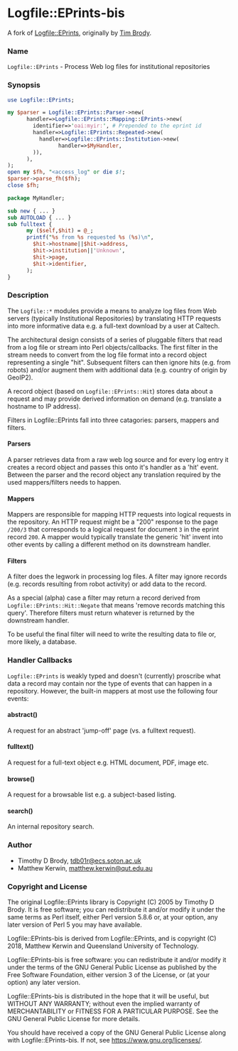 # Logfile::EPrints-bis

A fork of [Logfile::EPrints](https://metacpan.org/pod/Logfile%3A%3AEPrints),
originally by [Tim Brody](https://metacpan.org/author/TIMBRODY).

### Name

`Logfile::EPrints` - Process Web log files for institutional repositories

### Synopsis

```perl
use Logfile::EPrints;

my $parser = Logfile::EPrints::Parser->new(
      handler=>Logfile::EPrints::Mapping::EPrints->new(
        identifier=>'oai:myir:', # Prepended to the eprint id
        handler=>Logfile::EPrints::Repeated->new(
          handler=>Logfile::EPrints::Institution->new(
                handler=>$MyHandler,
        )),
      ),
);
open my $fh, "<access_log" or die $!;
$parser->parse_fh($fh);
close $fh;

package MyHandler;

sub new { ... }
sub AUTOLOAD { ... }
sub fulltext {
      my ($self,$hit) = @_;
      printf("%s from %s requested %s (%s)\n",
        $hit->hostname||$hit->address,
        $hit->institution||'Unknown',
        $hit->page,
        $hit->identifier,
      );
}
```

### Description

The `Logfile::*` modules provide a means to analyze log files from Web servers (typically
Institutional Repositories) by translating HTTP requests into more informative data e.g. a full-text
download by a user at Caltech.

The architectural design consists of a series of pluggable filters that read from a log file or
stream into Perl objects/callbacks. The first filter in the stream needs to convert from the log
file format into a record object representing a single "hit". Subsequent filters can then ignore
hits (e.g. from robots) and/or augment them with additional data (e.g. country of origin by GeoIP2).

A record object (based on `Logfile::EPrints::Hit`) stores data about a request and may provide
derived information on demand (e.g. translate a hostname to IP address).

Filters in Logfile::EPrints fall into three catagories: parsers, mappers and filters.

#### Parsers

A parser retrieves data from a raw web log source and for every log entry it creates a record object
and passes this onto it's handler as a 'hit' event. Between the parser and the record object any
translation required by the used mappers/filters needs to happen.

#### Mappers

Mappers are responsible for mapping HTTP requests into logical requests in the repository. An HTTP
request might be a "200" response to the page `/200/3` that corresponds to a logical request for
document `3` in the eprint record `200`. A mapper would typically translate the generic 'hit'
invent into other events by calling a different method on its downstream handler.

#### Filters

A filter does the legwork in processing log files. A filter may ignore records (e.g. records
resulting from robot activity) or add data to the record.

As a special (alpha) case a filter may return a record derived from `Logfile::EPrints::Hit::Negate`
that means 'remove records matching this query'. Therefore filters must return whatever is returned
by the downstream handler.

To be useful the final filter will need to write the resulting data to file or, more likely, a
database.

### Handler Callbacks

`Logfile::EPrints` is weakly typed and doesn't (currently) proscribe what data a record may contain
nor the type of events that can happen in a repository. However, the built-in mappers at most use
the following four events:

#### abstract()

A request for an abstract 'jump-off' page (vs. a fulltext request).

#### fulltext()

A request for a full-text object e.g. HTML document, PDF, image etc.

#### browse()

A request for a browsable list e.g. a subject-based listing.

#### search()

An internal repository search.

### Author

* Timothy D Brody, <tdb01r@ecs.soton.ac.uk>
* Matthew Kerwin, <matthew.kerwin@qut.edu.au>

### Copyright and License

The original Logfile::EPrints library is Copyright (C) 2005 by Timothy D Brody.  It is free
software; you can redistribute it and/or modify it under the same terms as Perl itself, either Perl
version 5.8.6 or, at your option, any later version of Perl 5 you may have available.

Logfile::EPrints-bis is derived from Logfile::EPrints, and is copyright (C) 2018, Matthew Kerwin
and Queensland University of Technology.

Logfile::EPrints-bis is free software: you can redistribute it and/or modify
it under the terms of the GNU General Public License as published by
the Free Software Foundation, either version 3 of the License, or
(at your option) any later version.

Logfile::EPrints-bis is distributed in the hope that it will be useful,
but WITHOUT ANY WARRANTY; without even the implied warranty of
MERCHANTABILITY or FITNESS FOR A PARTICULAR PURPOSE.  See the
GNU General Public License for more details.

You should have received a copy of the GNU General Public License
along with Logfile::EPrints-bis.  If not, see <https://www.gnu.org/licenses/>.

